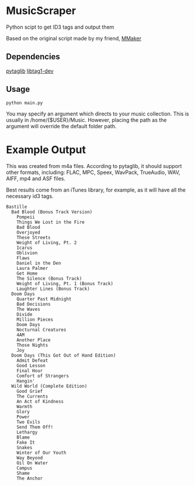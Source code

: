 # MusicScraper
Python scipt to get ID3 tags and output them

Based on the original script made by my friend, [MMaker](https://github.com/stysmmaker)

## Dependencies
[pytaglib](https://pypi.python.org/pypi/pytaglib)
[libtag1-dev](https://taglib.org/)

## Usage
``python main.py``

You may specify an argument which directs to your music collection.
This is usually in /home/{$USER}/Music.
However, placing the path as the argument will override the default folder path.

# Example Output
This was created from m4a files. According to pytaglib, it should support other formats, including:
FLAC, MPC, Speex, WavPack, TrueAudio, WAV, AIFF, mp4 and ASF files.

Best results come from an iTunes library, for example, as it will have all the necessary id3 tags.

```
Bastille
  Bad Blood (Bonus Track Version)
    Pompeii
    Things We Lost in the Fire
    Bad Blood
    Overjoyed
    These Streets
    Weight of Living, Pt. 2
    Icarus
    Oblivion
    Flaws
    Daniel in the Den
    Laura Palmer
    Get Home
    The Silence (Bonus Track)
    Weight of Living, Pt. 1 (Bonus Track)
    Laughter Lines (Bonus Track)
  Doom Days
    Quarter Past Midnight
    Bad Decisions
    The Waves
    Divide
    Million Pieces
    Doom Days
    Nocturnal Creatures
    4AM
    Another Place
    Those Nights
    Joy
  Doom Days (This Got Out of Hand Edition)
    Admit Defeat
    Good Lesson
    Final Hour
    Comfort of Strangers
    Hangin'
  Wild World (Complete Edition)
    Good Grief
    The Currents
    An Act of Kindness
    Warmth
    Glory
    Power
    Two Evils
    Send Them Off!
    Lethargy
    Blame
    Fake It
    Snakes
    Winter of Our Youth
    Way Beyond
    Oil On Water
    Campus
    Shame
    The Anchor
```
